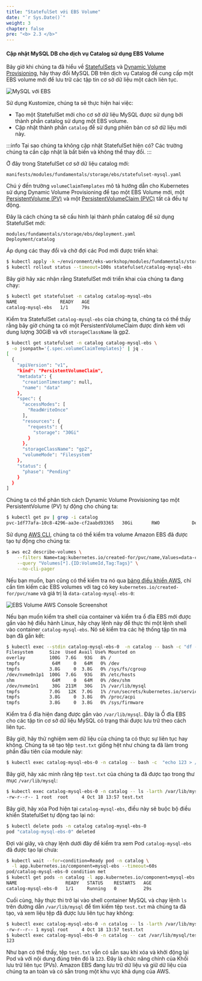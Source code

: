 ```yaml
---
title: "StatefulSet với EBS Volume"
date: "`r Sys.Date()`"
weight: 3
chapter: false
pre: "<b> 2.3 </b>"
---
```


#### Cập nhật MySQL DB cho dịch vụ Catalog sử dụng EBS Volume

Bây giờ khi chúng ta đã hiểu về [StatefulSets](https://kubernetes.io/docs/concepts/workloads/controllers/statefulset/) và [Dynamic Volume Provisioning](https://kubernetes.io/docs/concepts/storage/dynamic-provisioning/), hãy thay đổi MySQL DB trên dịch vụ Catalog để cung cấp một EBS volume mới để lưu trữ các tập tin cơ sở dữ liệu một cách liên tục.

![MySQL với EBS](/images/part2/2-3/0001-mysql-ebs.png)

Sử dụng Kustomize, chúng ta sẽ thực hiện hai việc:

- Tạo một StatefulSet mới cho cơ sở dữ liệu MySQL được sử dụng bởi thành phần catalog sử dụng một EBS volume.
- Cập nhật thành phần `catalog` để sử dụng phiên bản cơ sở dữ liệu mới này.

:::info
Tại sao chúng ta không cập nhật StatefulSet hiện có? Các trường chúng ta cần cập nhật là bất biến và không thể thay đổi.
:::

Ở đây trong StatefulSet cơ sở dữ liệu catalog mới:

```file
manifests/modules/fundamentals/storage/ebs/statefulset-mysql.yaml
```

Chú ý đến trường `volumeClaimTemplates` mô tả hướng dẫn cho Kubernetes sử dụng Dynamic Volume Provisioning để tạo một EBS Volume mới, một [PersistentVolume (PV)](https://kubernetes.io/docs/concepts/storage/persistent-volumes/) và một [PersistentVolumeClaim (PVC)](https://kubernetes.io/docs/concepts/storage/persistent-volumes/#persistentvolumeclaims) tất cả đều tự động.

Đây là cách chúng ta sẽ cấu hình lại thành phần catalog để sử dụng StatefulSet mới:

```kustomization
modules/fundamentals/storage/ebs/deployment.yaml
Deployment/catalog
```

Áp dụng các thay đổi và chờ đợi các Pod mới được triển khai:

```bash hook=check-pvc
$ kubectl apply -k ~/environment/eks-workshop/modules/fundamentals/storage/ebs/
$ kubectl rollout status --timeout=100s statefulset/catalog-mysql-ebs -n catalog
```

Bây giờ hãy xác nhận rằng StatefulSet mới triển khai của chúng ta đang chạy:

```bash
$ kubectl get statefulset -n catalog catalog-mysql-ebs
NAME                READY   AGE
catalog-mysql-ebs   1/1     79s
```

Kiểm tra StatefulSet `catalog-mysql-ebs` của chúng ta, chúng ta có thể thấy rằng bây giờ chúng ta có một PersistentVolumeClaim được đính kèm với dung lượng 30GiB và với `storageClassName` là gp2.

```bash
$ kubectl get statefulset -n catalog catalog-mysql-ebs \
  -o jsonpath='{.spec.volumeClaimTemplates}' | jq .
[
  {
    "apiVersion": "v1",
    "kind": "PersistentVolumeClaim",
    "metadata": {
      "creationTimestamp": null,
      "name": "data"
    },
    "spec": {
      "accessModes": [
        "ReadWriteOnce"
      ],
      "resources": {
        "requests": {
          "storage": "30Gi"
        }
      },
      "storageClassName": "gp2",
      "volumeMode": "Filesystem"
    },
    "status": {
      "phase": "Pending"
    }
  }
]
```

Chúng ta có thể phân tích cách Dynamic Volume Provisioning tạo một PersistentVolume (PV) tự động cho chúng ta:

```bash
$ kubectl get pv | grep -i catalog
pvc-1df77afa-10c8-4296-aa3e-cf2aabd93365   30Gi       RWO            Delete           Bound         catalog/data-catalog-mysql-ebs-0          gp2                            10m
```

Sử dụng [AWS CLI](https://aws.amazon.com/cli/), chúng ta có thể kiểm tra volume Amazon EBS đã được tạo tự động cho chúng ta:

```bash
$ aws ec2 describe-volumes \
    --filters Name=tag:kubernetes.io/created-for/pvc/name,Values=data-catalog-mysql-ebs-0 \
    --query "Volumes[*].{ID:VolumeId,Tag:Tags}" \
    --no-cli-pager
```

Nếu bạn muốn, bạn cũng có thể kiểm tra nó qua [bảng điều khiển AWS](https://console.aws.amazon.com/ec2/home#Volumes), chỉ cần tìm kiếm các EBS volumes với tag có key `kubernetes.io/created-for/pvc/name` và giá trị là `data-catalog-mysql-ebs-0`:

![EBS Volume AWS Console Screenshot](/images/part2/2-3/0002-ebsVolumeScrenshot.png)

Nếu bạn muốn kiểm tra shell của container và kiểm tra ổ đĩa EBS mới được gắn vào hệ điều hành Linux, hãy chạy lệnh này để thực thi một lệnh shell vào container `catalog-mysql-ebs`. Nó sẽ kiểm tra các hệ thống tập tin mà bạn đã gắn kết:

```bash
$ kubectl exec --stdin catalog-mysql-ebs-0  -n catalog -- bash -c "df -h"
Filesystem      Size  Used Avail Use% Mounted on
overlay         100G  7.6G   93G   8% /
tmpfs            64M     0   64M   0% /dev
tmpfs           3.8G     0  3.8G   0% /sys/fs/cgroup
/dev/nvme0n1p1  100G  7.6G   93G   8% /etc/hosts
shm              64M     0   64M   0% /dev/shm
/dev/nvme1n1     30G  211M   30G   1% /var/lib/mysql
tmpfs           7.0G   12K  7.0G   1% /run/secrets/kubernetes.io/serviceaccount
tmpfs           3.8G     0  3.8G   0% /proc/acpi
tmpfs           3.8G     0  3.8G   0% /sys/firmware
```

Kiểm tra ổ đĩa hiện đang được gắn vào `/var/lib/mysql`. Đây là Ổ đĩa EBS cho các tập tin cơ sở dữ liệu MySQL có trạng thái được lưu trữ theo cách liên tục.

Bây giờ, hãy thử nghiệm xem dữ liệu của chúng ta có thực sự liên tục hay không. Chúng ta sẽ tạo tệp `test.txt` giống hệt như chúng ta đã làm trong phần đầu tiên của module này:

```bash
$ kubectl exec catalog-mysql-ebs-0 -n catalog -- bash -c  "echo 123 > /var/lib/mysql/test.txt"
```

Bây giờ, hãy xác minh rằng tệp `test.txt` của chúng ta đã được tạo trong thư mục `/var/lib/mysql`:

```bash
$ kubectl exec catalog-mysql-ebs-0 -n catalog -- ls -larth /var/lib/mysql/ | grep -i test
-rw-r--r-- 1 root  root     4 Oct 18 13:57 test.txt
```

Bây giờ, hãy xóa Pod hiện tại `catalog-mysql-ebs`, điều này sẽ buộc bộ điều khiển StatefulSet tự động tạo lại nó:

```bash hook=pod-delete
$ kubectl delete pods -n catalog catalog-mysql-ebs-0
pod "catalog-mysql-ebs-0" deleted
```

Đợi vài giây, và chạy lệnh dưới đây để kiểm tra xem Pod `catalog-mysql-ebs` đã được tạo lại chưa:

```bash
$ kubectl wait --for=condition=Ready pod -n catalog \
  -l app.kubernetes.io/component=mysql-ebs --timeout=60s
pod/catalog-mysql-ebs-0 condition met
$ kubectl get pods -n catalog -l app.kubernetes.io/component=mysql-ebs
NAME                  READY   STATUS    RESTARTS   AGE
catalog-mysql-ebs-0   1/1     Running   0          29s
```

Cuối cùng, hãy thực thi trở lại vào shell container MySQL và chạy lệnh `ls` trên đường dẫn `/var/lib/mysql` để tìm kiếm tệp `test.txt` mà chúng ta đã tạo, và xem liệu tệp đã được lưu liên tục hay không:

```bash
$ kubectl exec catalog-mysql-ebs-0 -n catalog -- ls -larth /var/lib/mysql/ | grep -i test
-rw-r--r-- 1 mysql root     4 Oct 18 13:57 test.txt
$ kubectl exec catalog-mysql-ebs-0 -n catalog -- cat /var/lib/mysql/test.txt
123
```

Như bạn có thể thấy, tệp `test.txt` vẫn có sẵn sau khi xóa và khởi động lại Pod và với nội dung đúng trên đó là `123`. Đây là chức năng chính của Khối lưu trữ liên tục (PVs). Amazon EBS đang lưu trữ dữ liệu và giữ dữ liệu của chúng ta an toàn và có sẵn trong một khu vực khả dụng của AWS.